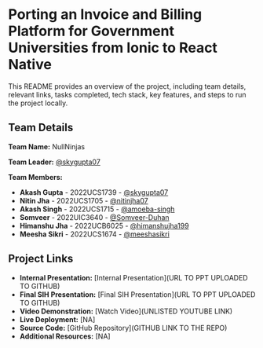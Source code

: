 # Porting an Invoice and Billing Platform for Government Universities from Ionic to React Native

This README provides an overview of the project, including team details, relevant links, tasks completed, tech stack, key features, and steps to run the project locally.

## Team Details

**Team Name:** NullNinjas

**Team Leader:** [@skygupta07](https://github.com/skygupta07)

**Team Members:**

- **Akash Gupta** - 2022UCS1739 - [@skygupta07](https://github.com/skygupta07)
- **Nitin Jha** - 2022UCS1705 - [@nitinjha07](https://github.com/nitinjha07)
- **Akash Singh** - 2022UCS1715 - [@amoeba-singh](https://github.com/amoeba-singh)
- **Somveer** - 2022UIC3640 - [@Somveer-Duhan](https://github.com/Somveer-Duhan)
- **Himanshu Jha** - 2022UCB6025 - [@himanshujha199](https://github.com/himanshujha199)
- **Meesha Sikri** - 2022UCS1674 - [@meeshasikri](https://github.com/meeshasikri)

## Project Links

- **Internal Presentation:** [Internal Presentation](URL TO PPT UPLOADED TO GITHUB)
- **Final SIH Presentation:** [Final SIH Presentation](URL TO PPT UPLOADED TO GITHUB)
- **Video Demonstration:** [Watch Video](UNLISTED YOUTUBE LINK)
- **Live Deployment:** [NA]
- **Source Code:** [GitHub Repository](GITHUB LINK TO THE REPO)
- **Additional Resources:** [NA]
